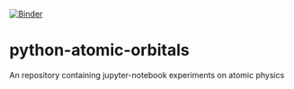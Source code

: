 [![Binder](https://mybinder.org/badge.svg)](https://mybinder.org/v2/gh/TAdeJong/python-atomic-orbitals/master)

# python-atomic-orbitals

An repository containing jupyter-notebook experiments on atomic physics
